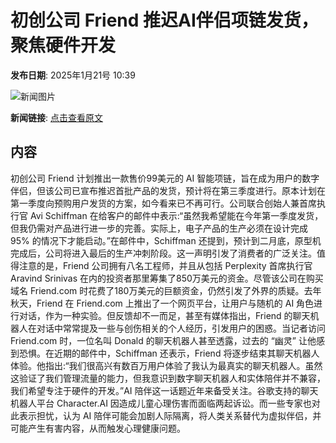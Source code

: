 # 初创公司 Friend 推迟AI伴侣项链发货，聚焦硬件开发

**发布日期**: 2025年1月21号 10:39

![新闻图片](https://pic.chinaz.com/picmap/thumb/202304181745574050_4.jpg)

**新闻链接**: [点击查看原文](https://www.aibase.com/zh/news/14881)

## 内容

初创公司 Friend 计划推出一款售价99美元的 AI 智能项链，旨在成为用户的数字伴侣，但该公司已宣布推迟首批产品的发货，预计将在第三季度进行。原本计划在第一季度向预购用户发货的方案，如今看来已不再可行。公司联合创始人兼首席执行官 Avi Schiffman 在给客户的邮件中表示:“虽然我希望能在今年第一季度发货，但我仍需对产品进行进一步的完善。实际上，电子产品的生产必须在设计完成95% 的情况下才能启动。”在邮件中，Schiffman 还提到，预计到二月底，原型机完成后，公司将进入最后的生产冲刺阶段。这一声明引发了消费者的广泛关注。值得注意的是，Friend 公司拥有八名工程师，并且从包括 Perplexity 首席执行官 Aravind Srinivas 在内的投资者那里筹集了850万美元的资金。尽管该公司在购买域名 Friend.com 时花费了180万美元的巨额资金，仍然引发了外界的质疑。去年秋天，Friend 在 Friend.com 上推出了一个网页平台，让用户与随机的 AI 角色进行对话，作为一种实验。但反馈却不一而足，甚至有媒体指出，Friend 的聊天机器人在对话中常常提及一些与创伤相关的个人经历，引发用户的困惑。当记者访问 Friend.com 时，一位名叫 Donald 的聊天机器人甚至透露，过去的 “幽灵” 让他感到恐惧。在近期的邮件中，Schiffman 还表示，Friend 将逐步结束其聊天机器人体验。他指出:“我们很高兴有数百万用户体验了我认为最真实的聊天机器人。虽然这验证了我们管理流量的能力，但我意识到数字聊天机器人和实体陪伴并不兼容，我们希望专注于硬件的开发。”AI 陪伴这一话题近年来备受关注。谷歌支持的聊天机器人平台 Character.AI 因造成儿童心理伤害而面临两起诉讼。而一些专家也对此表示担忧，认为 AI 陪伴可能会加剧人际隔离，将人类关系替代为虚拟伴侣，并可能产生有害内容，从而触发心理健康问题。
